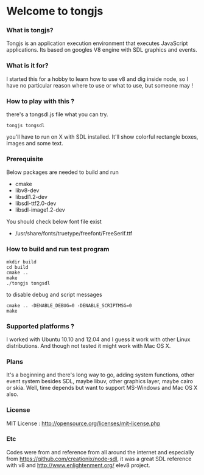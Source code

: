 Welcome to tongjs
======

### What is tongjs?

Tongjs is an application execution environment that executes JavaScript applications.
Its based on googles V8 engine with SDL graphics and events.


### What is it for?

I started this for a hobby to learn how to use v8 and dig inside node, 
so I have no particular reason where to use or what to use, but someone may !


### How to play with this ?

there's a tongsdl.js file what you can try.

	tongjs tongsdl

you'll have to run on X with SDL installed. It'll show colorful rectangle boxes, 
images and some text.

### Prerequisite

Below packages are needed to build and run

  - cmake
  - libv8-dev
  - libsdl1.2-dev
  - libsdl-ttf2.0-dev
  - libsdl-image1.2-dev

You should check below font file exist
  
  - /usr/share/fonts/truetype/freefont/FreeSerif.ttf


### How to build and run test program

	mkdir build
	cd build
	cmake ..
	make
	./tongjs tongsdl

to disable debug and script messages

    cmake .. -DENABLE_DEBUG=0 -DENABLE_SCRIPTMSG=0
	make
### Supported platforms ?

I worked with Ubuntu 10.10 and 12.04 and I guess it work with other Linux distributions.
And though not tested it might work with Mac OS X.


### Plans

It's a beginning and there's long way to go, adding system functions, 
other event system besides SDL, maybe libuv, other graphics layer, maybe cairo or skia.
Well, time depends but want to support MS-Windows and Mac OS X also.


### License

MIT License : http://opensource.org/licenses/mit-license.php


### Etc

Codes were from and reference from all around the internet and especially from
https://github.com/creationix/node-sdl, it was a great SDL reference with v8 and 
http://www.enlightenment.org/ elev8 project.

